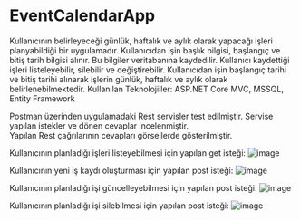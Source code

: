# EventCalendarApp
Kullanıcının belirleyeceği günlük, haftalık ve aylık olarak yapacağı işleri planyabildiği bir uygulamadır. 
Kullanıcıdan işin başlık bilgisi, başlangıç ve bitiş tarih bilgisi alınır. Bu  bilgiler veritabanına kaydedilir. 
Kullanıcı kaydettiği işleri listeleyebilir, silebilir ve değiştirebilir.
Kullanıcıdan işin başlangıç tarihi ve bitiş tarihi alınarak işlerin günlük, haftalık ve aylık olarak belirlenebilmektedir. 
Kullanılan Teknolojiiler: ASP.NET Core MVC, MSSQL, Entity Framework

Postman üzerinden uygulamadaki Rest servisler test edilmiştir. Servise yapılan istekler ve dönen cevaplar incelenmiştir.  
Yapılan Rest çağrılarının cevapları görsellerde gösterilmiştir.

Kullanıcının planladığı işleri listeyebilmesi için yapılan get isteği:
![image](https://user-images.githubusercontent.com/81049064/137917612-4fd9eaf6-7d1e-4ab0-9d57-5a5c60a390a8.png)

Kullanıcının yeni iş kaydı oluşturması için yapılan post isteği:
![image](https://user-images.githubusercontent.com/81049064/137917100-f7677ade-5fd4-49a7-ad1c-261eeb6c3a84.png)

Kullanıcının planladığı işi güncelleyebilmesi için yapılan post isteği:
![image](https://user-images.githubusercontent.com/81049064/137917886-40203231-aa76-459e-b0c8-90a101195c5b.png)

Kullanıcının planladığı işi silebilmesi için yapılan post isteği:
![image](https://user-images.githubusercontent.com/81049064/137918200-94f83807-09cf-4fb4-83d5-645e939fe7c9.png)
